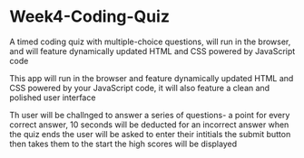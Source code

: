 # Week4-Coding-Quiz
 A timed coding quiz with multiple-choice questions, will run in the browser, and will feature dynamically updated HTML and CSS powered by JavaScript code

 This app will run in the browser and feature dynamically updated HTML and CSS powered by your JavaScript code, it will also feature a clean and polished user interface

 Th user will be challnged to answer a series of questions- a point for every correct answer, 10 seconds will be deducted for an incorrect answer 
  when the quiz ends the user will be asked to enter their intitials
  the submit button then takes them to the start 
  the high scores will be displayed 
  
